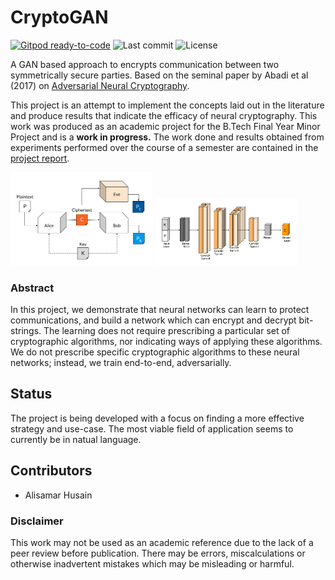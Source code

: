 # CryptoGAN

[![Gitpod ready-to-code](https://img.shields.io/badge/Gitpod-ready--to--code-blue?logo=gitpod)](https://gitpod.io/#https://github.com/zrthxn/CryptoGAN)
![Last commit](https://img.shields.io/github/last-commit/zrthxn/CryptoGAN)
![License](https://img.shields.io/github/license/zrthxn/CryptoGAN)

A GAN based approach to encrypts communication between two symmetrically secure parties.
Based on the seminal paper by Abadi et al (2017) on [Adversarial Neural Cryptography](https://arxiv.org/pdf/1610.06918.pdf).

This project is an attempt to implement the concepts laid out in the literature and produce results that indicate the efficacy of neural cryptography.
This work was produced as an academic project for the B.Tech Final Year Minor Project and is a **work in progress.** The work done and results obtained from experiments performed
over the course of a semester are contained in the <a href="./docs/Minor Report/minorrep.pdf">project report</a>.

<img src="./docs/ref/anc.png" width="45%"> <img src="./docs/ref/anclayers.png" width="45%">

### Abstract
In this project, we demonstrate that neural networks can learn to protect communications, 
and build a network which can encrypt and decrypt bit-strings.
The learning does not require prescribing a particular set of cryptographic algorithms, 
nor indicating ways of applying these algorithms. We do not prescribe specific cryptographic 
algorithms to these neural networks; instead, we train end-to-end, adversarially. 

## Status
The project is being developed with a focus on finding a more effective strategy and use-case.
The most viable field of application seems to currently be in natual language. 

## Contributors
- Alisamar Husain

### Disclaimer
This work may not be used as an academic reference due to the lack of a peer review before publication. 
There may be errors, miscalculations or otherwise inadvertent mistakes which may be misleading or harmful.
